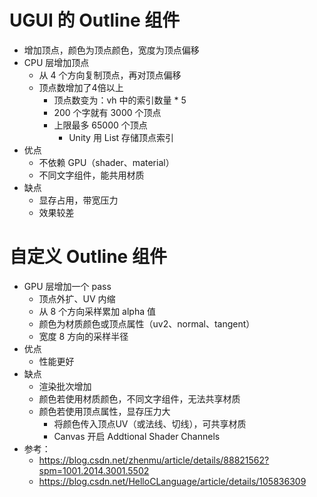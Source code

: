 # UGUI 的 Outline 组件
- 增加顶点，颜色为顶点颜色，宽度为顶点偏移
- CPU 层增加顶点
  - 从 4 个方向复制顶点，再对顶点偏移
  - 顶点数增加了4倍以上
    - 顶点数变为：vh 中的索引数量 \* 5
    - 200 个字就有 3000 个顶点
    - 上限最多 65000 个顶点
      - Unity 用 List<int> 存储顶点索引
- 优点
  - 不依赖 GPU（shader、material）
  - 不同文字组件，能共用材质
- 缺点
  - 显存占用，带宽压力
  - 效果较差

# 自定义 Outline 组件
- GPU 层增加一个 pass
  - 顶点外扩、UV 内缩
  - 从 8 个方向采样累加 alpha 值
  - 颜色为材质颜色或顶点属性（uv2、normal、tangent）
  - 宽度 8 方向的采样半径
- 优点
  - 性能更好
- 缺点
  - 渲染批次增加
  - 颜色若使用材质颜色，不同文字组件，无法共享材质
  - 颜色若使用顶点属性，显存压力大
    - 将颜色传入顶点UV（或法线、切线），可共享材质
    - Canvas 开启 Addtional Shader Channels
- 参考：
  - https://blog.csdn.net/zhenmu/article/details/88821562?spm=1001.2014.3001.5502
  - https://blog.csdn.net/HelloCLanguage/article/details/105836309
